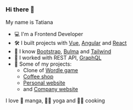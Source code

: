 ### Hi there :wave:

My name is Tatiana

- :computer: I'm a Frontend Developer
- :hammer_and_wrench: I built projects with [Vue](https://vuejs.org/), [Angular](https://angular.io/) and [React](https://reactjs.org/)
- :art: I know [Bootstrap](https://getbootstrap.com/), [Bulma](https://bulma.io/) and [Tailwind](https://tailwindcss.com/)
- :seedling: I worked with REST API, [GraphQL](https://graphql.org)
- :crystal_ball: Some of my projects: 
  - Clone of [Wordle game](https://another-wordle-clone.netlify.app)
  - [Coffee shop](https://coffee-house-test.netlify.app/)
  - [Personal website](https://batudaeva.ru/)
  - and [Company website](https://fusionnextinc.com/)

I love :open_book: manga, :lotus_position_woman: yoga and :woman_cook: cooking
